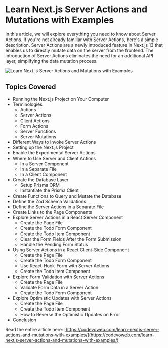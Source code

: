 # Learn Next.js Server Actions and Mutations with Examples

In this article, we will explore everything you need to know about Server Actions. If you're not already familiar with Server Actions, here's a simple description. Server Actions are a newly introduced feature in Next.js 13 that enables us to directly mutate data on the server from the frontend. The introduction of Server Actions eliminates the need for an additional API layer, simplifying the data mutation process.

![Learn Next.js Server Actions and Mutations with Examples](https://codevoweb.com/wp-content/uploads/2023/07/Learn-Next.js-Server-Actions-and-Mutations-with-Examples.webp)

## Topics Covered

- Running the Next.js Project on Your Computer
- Terminologies
    - Actions
    - Server Actions
    - Client Actions
    - Form Actions
    - Server Functions
    - Server Mutations
- Different Ways to Invoke Server Actions
- Setting up the Next.js Project
- Enable the Experimental Server Actions
- Where to Use Server and Client Actions
    - In a Server Component
    - In a Separate File
    - In a Client Component
- Create the Database Layer
    - Setup Prisma ORM
    - Instantiate the Prisma Client
- Create Functions to Query and Mutate the Database
- Define the Zod Schema Validations
- Define the Server Actions in a Separate File
- Create Links to the Page Components
- Explore Server Actions in a React Server Component
    - Create the Page File
    - Create the Todo Form Component
    - Create the Todo Item Component
    - Clear the Form Fields After the Form Submission
    - Handle the Pending Form Status
- Using Server Actions in a React Client-Side Component
    - Create the Page File
    - Create the Todo Form Component
    - Use React-Hook-Form with Server Actions
    - Create the Todo Item Component
- Explore Form Validation with Server Actions
    - Create the Page File
    - Validate Form Data in a Server Action
    - Create the Todo Form Component
- Explore Optimistic Updates with Server Actions
    - Create the Page File
    - Create the Todo Item Component
    - How to Reverse the Optimistic Updates on Error
- Conclusion


Read the entire article here: [https://codevoweb.com/learn-nextjs-server-actions-and-mutations-with-examples/](https://codevoweb.com/learn-nextjs-server-actions-and-mutations-with-examples/)
